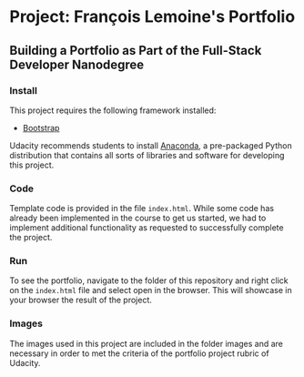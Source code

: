 # Project: François Lemoine's Portfolio
## Building a Portfolio as Part of the Full-Stack Developer Nanodegree
### Install

This project requires the following framework installed:

- [Bootstrap](http://getbootstrap.com/)

Udacity recommends students to install [Anaconda](https://www.continuum.io/downloads), a pre-packaged Python distribution that contains all sorts of libraries and software for developing this project. 

### Code

Template code is provided in the file `index.html`. While some code has already been implemented in the course to get us started, we had to implement additional functionality as requested to successfully complete the project.

### Run

To see the portfolio, navigate to the folder of this repository and right click on the `index.html` file and select open in the browser. This will showcase in your browser the result of the project. 

### Images

The images used in this project are included in the folder images and are necessary in order to met the criteria of the portfolio project rubric of Udacity. 
